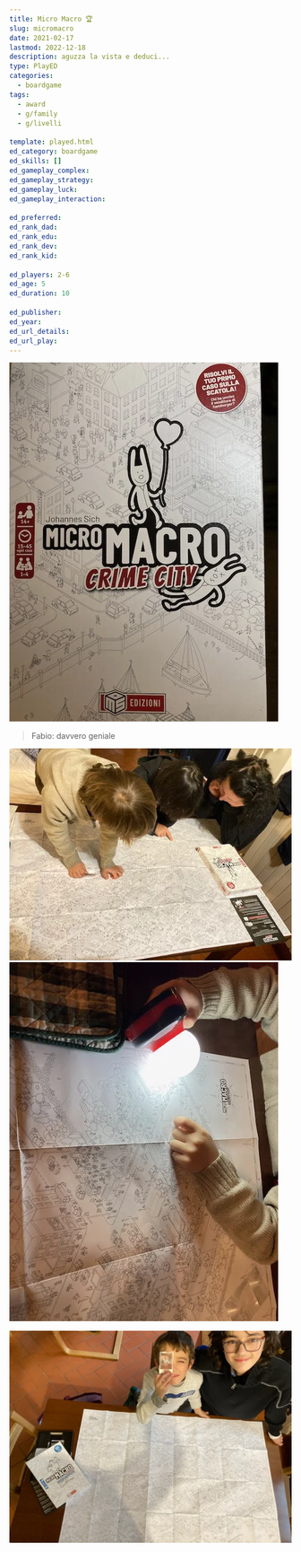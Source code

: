 ```yaml
---
title: Micro Macro 🏆
slug: micromacro
date: 2021-02-17
lastmod: 2022-12-18
description: aguzza la vista e deduci...
type: PlayED
categories:
  - boardgame
tags:
  - award
  - g/family
  - g/livelli

template: played.html
ed_category: boardgame
ed_skills: []
ed_gameplay_complex: 
ed_gameplay_strategy: 
ed_gameplay_luck: 
ed_gameplay_interaction: 

ed_preferred: 
ed_rank_dad: 
ed_rank_edu: 
ed_rank_dev: 
ed_rank_kid: 

ed_players: 2-6
ed_age: 5
ed_duration: 10

ed_publisher: 
ed_year: 
ed_url_details: 
ed_url_play: 
---
```


![](../../assets/img/played/boardgame/micromacro.webp)

> Fabio: davvero geniale

![](../../assets/img/played/boardgame/micromacro_1.webp)
![](../../assets/img/played/boardgame/micromacro_2.webp)

![](../../assets/img/played/boardgame/micro-macro-lens.webp)
